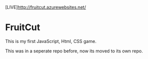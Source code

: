 [LIVE]http://fruitcut.azurewebsites.net/
# FruitCut
This is my first JavaScript, Html, CSS game.

This was in a seperate repo before, now its moved to its own repo.
